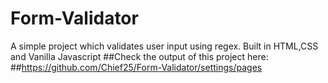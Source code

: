 # Form-Validator
A simple project which validates user input using regex. Built in HTML,CSS and Vanilla Javascript
##Check the output of this project here: 
##https://github.com/Chief25/Form-Validator/settings/pages
